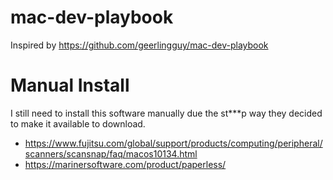 # mac-dev-playbook

Inspired by https://github.com/geerlingguy/mac-dev-playbook

# Manual Install
I still need to install this software manually due the st***p way they decided to make it available to download.

* https://www.fujitsu.com/global/support/products/computing/peripheral/scanners/scansnap/faq/macos10134.html
* https://marinersoftware.com/product/paperless/
